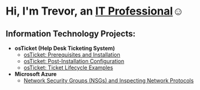 <h1>Hi, I'm Trevor, an <a href="https://linkedin.com/in/Josh">IT Professional</a>☺</h1>

<h2> Information Technology Projects:</h2>

- <b>osTicket (Help Desk Ticketing System)</b>
  - [osTicket: Prerequisites and Installation](https://github.com/itsinclai/osticket-prereqs)
  - [osTicket: Post-Installation Configuration](https://github.com/itsinclai/post-install-config)
  - [osTicket: Ticket Lifecycle Examples](https://github.com/itsinclai/ticket-lifecycle)
- <b>Microsoft Azure</b>
  - [Network Security Groups (NSGs) and Inspecting Network Protocols](https://github.com/itsinclai/azure-network-protocols)
